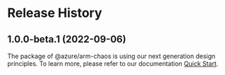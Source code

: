 # Release History
    
## 1.0.0-beta.1 (2022-09-06)

The package of @azure/arm-chaos is using our next generation design principles. To learn more, please refer to our documentation [Quick Start](https://aka.ms/js-track2-quickstart).
